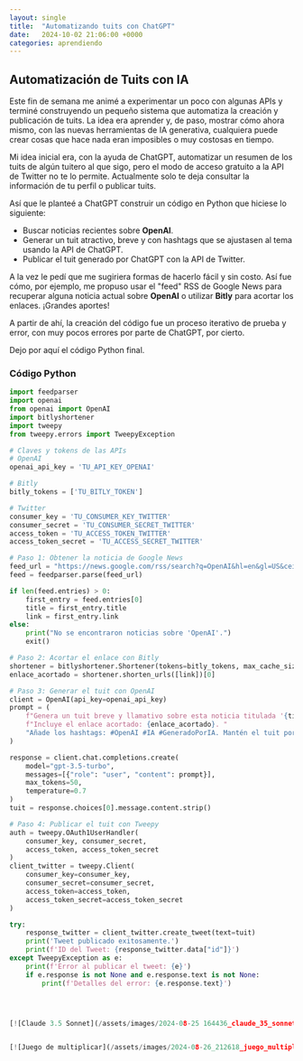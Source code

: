 ```yaml
---
layout: single
title:  "Automatizando tuits con ChatGPT"
date:   2024-10-02 21:06:00 +0000
categories: aprendiendo
---
```


## Automatización de Tuits con IA

Este fin de semana me animé a experimentar un poco con algunas APIs y terminé construyendo un pequeño sistema que automatiza la creación y publicación de tuits. La idea era aprender y, de paso, mostrar cómo ahora mismo, con las nuevas herramientas de IA generativa, cualquiera puede crear cosas que hace nada eran imposibles o muy costosas en tiempo.

Mi idea inicial era, con la ayuda de ChatGPT, automatizar un resumen de los tuits de algún tuitero al que sigo, pero el modo de acceso gratuito a la API de Twitter no te lo permite. Actualmente solo te deja consultar la información de tu perfil o publicar tuits.

Así que le planteé a ChatGPT construir un código en Python que hiciese lo siguiente:

- Buscar noticias recientes sobre **OpenAI**.
- Generar un tuit atractivo, breve y con hashtags que se ajustasen al tema usando la API de ChatGPT.
- Publicar el tuit generado por ChatGPT con la API de Twitter.

A la vez le pedí que me sugiriera formas de hacerlo fácil y sin costo. Así fue cómo, por ejemplo, me propuso usar el "feed" RSS de Google News para recuperar alguna noticia actual sobre **OpenAI** o utilizar **Bitly** para acortar los enlaces. ¡Grandes aportes!

A partir de ahí, la creación del código fue un proceso iterativo de prueba y error, con muy pocos errores por parte de ChatGPT, por cierto.

Dejo por aquí el código Python final. 

### Código Python

```python
import feedparser
import openai
from openai import OpenAI
import bitlyshortener
import tweepy
from tweepy.errors import TweepyException

# Claves y tokens de las APIs
# OpenAI
openai_api_key = 'TU_API_KEY_OPENAI'

# Bitly
bitly_tokens = ['TU_BITLY_TOKEN']

# Twitter
consumer_key = 'TU_CONSUMER_KEY_TWITTER'
consumer_secret = 'TU_CONSUMER_SECRET_TWITTER'
access_token = 'TU_ACCESS_TOKEN_TWITTER'
access_token_secret = 'TU_ACCESS_SECRET_TWITTER'

# Paso 1: Obtener la noticia de Google News
feed_url = "https://news.google.com/rss/search?q=OpenAI&hl=en&gl=US&ceid=US:en"
feed = feedparser.parse(feed_url)

if len(feed.entries) > 0:
    first_entry = feed.entries[0]
    title = first_entry.title
    link = first_entry.link
else:
    print("No se encontraron noticias sobre 'OpenAI'.")
    exit()

# Paso 2: Acortar el enlace con Bitly
shortener = bitlyshortener.Shortener(tokens=bitly_tokens, max_cache_size=256)
enlace_acortado = shortener.shorten_urls([link])[0]

# Paso 3: Generar el tuit con OpenAI
client = OpenAI(api_key=openai_api_key)
prompt = (
    f"Genera un tuit breve y llamativo sobre esta noticia titulada '{title}'. "
    f"Incluye el enlace acortado: {enlace_acortado}. "
    "Añade los hashtags: #OpenAI #IA #GeneradoPorIA. Mantén el tuit por debajo de 280 caracteres."
)

response = client.chat.completions.create(
    model="gpt-3.5-turbo",
    messages=[{"role": "user", "content": prompt}],
    max_tokens=50,
    temperature=0.7
)
tuit = response.choices[0].message.content.strip()

# Paso 4: Publicar el tuit con Tweepy
auth = tweepy.OAuth1UserHandler(
    consumer_key, consumer_secret,
    access_token, access_token_secret
)
client_twitter = tweepy.Client(
    consumer_key=consumer_key,
    consumer_secret=consumer_secret,
    access_token=access_token,
    access_token_secret=access_token_secret
)

try:
    response_twitter = client_twitter.create_tweet(text=tuit)
    print('Tweet publicado exitosamente.')
    print(f'ID del Tweet: {response_twitter.data["id"]}')
except TweepyException as e:
    print(f'Error al publicar el tweet: {e}')
    if e.response is not None and e.response.text is not None:
        print(f'Detalles del error: {e.response.text}')




[![Claude 3.5 Sonnet](/assets/images/2024-08-25 164436_claude_35_sonnet.png)](https://www.anthropic.com/news/claude-3-5-sonnet)


[![Juego de multiplicar](/assets/images/2024-08-26_212618_juego_multiplicar.jpg)](https://sergioberdiales.github.io/juegos/juego_multiplicacion/index.html)





